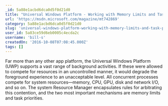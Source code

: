 ```yaml
---
_id: 5a88e1acbd6dca0d5f0d21d0
title: "Universal Windows Platform - Working with Memory Limits and Task Priorities in the UWP"
url: 'https://msdn.microsoft.com/magazine/mt742869'
category: 5a88e1acbd6dca0d5f0d21d0
slug: 'universal-windows-platform-working-with-memory-limits-and-task-priorities-in-the-uwp'
user_id: 5a83ce59d6eb0005c4ecda2c
username: 'bill-s'
createdOn: '2016-10-08T07:08:45.000Z'
tags: []
---
```


Far more than any other app platform, the Universal Windows Platform (UWP) supports a vast range of background activities. If these were allowed to compete for resources in an uncontrolled manner, it would degrade the foreground experience to an unacceptable level. All concurrent processes compete for system resources—memory, CPU, GPU, disk and network I/O, and so on. The system Resource Manager encapsulates rules for arbitrating this contention, and the two most important mechanisms are memory limits and task priorities.
